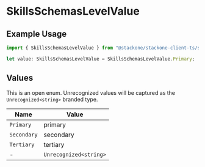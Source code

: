 # SkillsSchemasLevelValue

## Example Usage

```typescript
import { SkillsSchemasLevelValue } from "@stackone/stackone-client-ts/sdk/models/shared";

let value: SkillsSchemasLevelValue = SkillsSchemasLevelValue.Primary;
```

## Values

This is an open enum. Unrecognized values will be captured as the `Unrecognized<string>` branded type.

| Name                   | Value                  |
| ---------------------- | ---------------------- |
| `Primary`              | primary                |
| `Secondary`            | secondary              |
| `Tertiary`             | tertiary               |
| -                      | `Unrecognized<string>` |